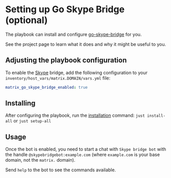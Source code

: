 # Setting up Go Skype Bridge (optional)

The playbook can install and configure
[go-skype-bridge](https://github.com/kelaresg/go-skype-bridge) for you.

See the project page to learn what it does and why it might be useful to you.

## Adjusting the playbook configuration

To enable the [Skype](https://www.skype.com/) bridge, add the following configuration to your `inventory/host_vars/matrix.DOMAIN/vars.yml` file:

```yaml
matrix_go_skype_bridge_enabled: true
```

## Installing

After configuring the playbook, run the [installation](installing.md) command: `just install-all` or `just setup-all`

## Usage

Once the bot is enabled, you need to start a chat with `Skype bridge bot`
with the handle `@skypebridgebot:example.com` (where `example.com` is your base
domain, not the `matrix.` domain).

Send `help` to the bot to see the commands available.
